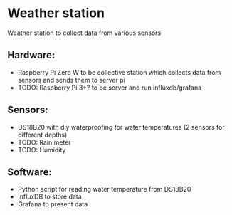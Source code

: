 # Weather station

Weather station to collect data from various sensors

## Hardware:
* Raspberry Pi Zero W to be collective station which collects data from sensors and sends them to server pi 
* TODO: Raspberry Pi 3+? to be server and run influxdb/grafana

## Sensors:
* DS18B20 with diy waterproofing for water temperatures (2 sensors for different depths)
* TODO: Rain meter
* TODO: Humidity

## Software:
* Python script for reading water temperature from DS18B20
* InfluxDB to store data
* Grafana to present data
